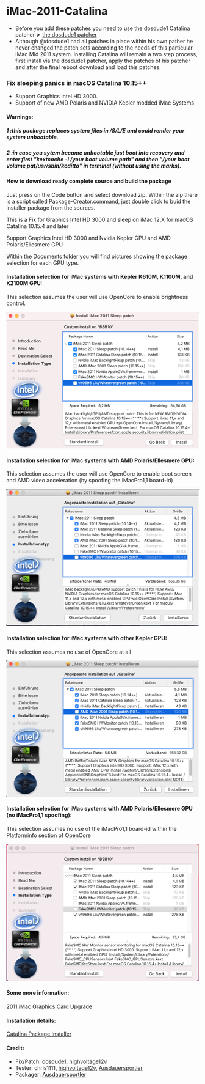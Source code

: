 # iMac-2011-Catalina

- Before you add these patches you need to use the dosdude1 Catalina patcher ➤ [the dosdude1 patcher](https://forums.macrumors.com/threads/macos-10-15-catalina-on-unsupported-macs.2183772/)
- Although @dosdude1 had all patches in place within his own pather he never changed the patch sets according to the needs of this particular iMac Mid 2011 system. Installing Catalina will remain a two step process, first install via the dosdude1 patcher, apply the patches of his patcher and after the final reboot download and load this patches.

### Fix sleeping panics in macOS Catalina 10.15++
- Support Graphics Intel HD 3000.
- Support of new AMD Polaris and NVIDIA Kepler modded iMac Systems 

#### Warnings:
##### 1 :this package replaces system files in /S/L/E and could render your system unbootable.
##### 2 :in case you sytem became unbootable just boot into recovery and enter first "kextcache -i /your boot volume path" and then "/your boot volume pat/usr/sbin/kcditto" in terminal (without using the marks).


#### How to download ready complete source and build the package

Just press on the Code button and select download zip. Within the zip there is a script called Package-Creator.command, just double click to buid the installer package from the sources.

This is a Fix for Graphics Intel HD 3000 and sleep on iMac 12,X for macOS Catalina 10.15.4 and later

Support Graphics Intel HD 3000 and Nvidia Kepler GPU and AMD Polaris/Ellesmere GPU

Within the Documents folder you will find pictures showing the package selection for each GPU type.

#### Installation selection for iMac systems with Kepler K610M, K1100M, and K2100M GPU:

This selection assumes the user will use OpenCore to enable brightness control.

![Modular Image Creation](https://github.com/Ausdauersportler/iMac-2011-Catalina/blob/main/Documentation/K610M-K1100M-K2100M.png)

#### Installation selection for iMac systems with AMD Polaris/Ellesmere GPU:

This selection assumes the user will use OpenCore to enable boot screen and AMD video acceleration (by spoofing the iMacPro1,1 board-id)

![Modular Image Creation](https://github.com/Ausdauersportler/iMac-2011-Catalina/blob/main/Documentation/CATALINA-SLEEP-PATCH-AMD.png)

#### Installation selection for iMac systems with other Kepler GPU:

This selection assumes no use of OpenCore at all

![Modular Image Creation](https://github.com/Ausdauersportler/iMac-2011-Catalina/blob/main/Documentation/CATALINA-SLEEP-PATCH-NVIDIA.png)

#### Installation selection for iMac systems with AMD Polaris/Ellesmere GPU (no iMacPro1,1 spoofing):

This selection assumes no use of the iMacPro1,1 board-id within the Platforminfo section of OpenCore

![Modular Image Creation](https://github.com/Ausdauersportler/iMac-2011-Catalina/blob/main/Documentation/CATALINA-SLEEP-PATCH-AMD-NO-OC.png)


#### Some more information:
[2011 iMac Graphics Card Upgrade](https://forums.macrumors.com/threads/2011-imac-graphics-card-upgrade.1596614/)

#### Installation details:
[Catalina Package Installer](https://forums.macrumors.com/threads/2011-imac-graphics-card-upgrade.1596614/page-421?post=29144691#post-29144691)

#### Credit:
- Fix/Patch: [dosdude1](https://forums.macrumors.com/members/dosdude1.669685/), [highvoltage12v](https://forums.macrumors.com/members/highvoltage12v.883629/)
- Tester: chris1111, [highvoltage12v](https://forums.macrumors.com/members/highvoltage12v.883629/), [Ausdauersportler](https://forums.macrumors.com/members/ausdauersportler.1199136/) 
- Packager: [Ausdauersportler](https://forums.macrumors.com/members/ausdauersportler.1199136/)

